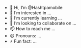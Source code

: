 - 👋 Hi, I’m @Hashtpamobile
- 👀 I’m interested in ...
- 🌱 I’m currently learning ...
- 💞️ I’m looking to collaborate on ...
- 📫 How to reach me ...
- 😄 Pronouns: ...
- ⚡ Fun fact: ...

<!---
Hashtpamobile/Hashtpamobile is a ✨ special ✨ repository because its `README.md` (this file) appears on your GitHub profile.
You can click the Preview link to take a look at your changes.
--->
